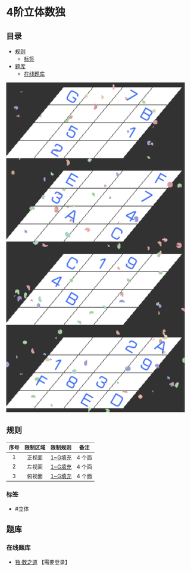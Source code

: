 # 4阶立体数独
<!-- START doctoc generated TOC please keep comment here to allow auto update -->
<!-- DON'T EDIT THIS SECTION, INSTEAD RE-RUN doctoc TO UPDATE -->
## 目录

- [规则](#%E8%A7%84%E5%88%99)
  - [标签](#%E6%A0%87%E7%AD%BE)
- [题库](#%E9%A2%98%E5%BA%93)
  - [在线题库](#%E5%9C%A8%E7%BA%BF%E9%A2%98%E5%BA%93)

<!-- END doctoc generated TOC please keep comment here to allow auto update -->

![题](../../images/sudoku/4阶立体数独.png)

## 规则

| 序号  | 限制区域 | 限制规则    |  备注  |
|:---:|:----:|:--------|:----:|
|  1  | 正视面  | [1~G填充] | 4 个面 |
|  2  | 左视面  | [1~G填充] | 4 个面 |
|  3  | 俯视面  | [1~G填充] | 4 个面 |

### 标签

- #立体

## 题库

### 在线题库

- [独·数之道](http://www.sudokufans.org.cn/lx/3d4.index.php) 【需要登录】

[1~G填充]: ../../rules.md#1toG填充

